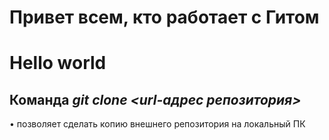 # Привет всем, кто работает с Гитом
# Hello world
## Команда _git clone <url-адрес репозитория>_  
• позволяет сделать копию внешнего репозитория на локальный ПК  

